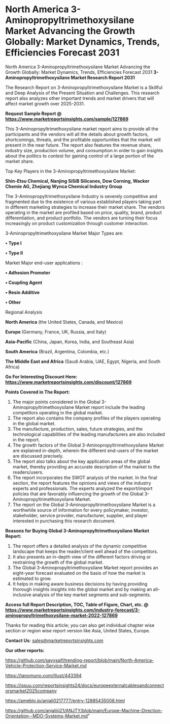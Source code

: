 # North America 3-Aminopropyltrimethoxysilane Market Advancing the Growth Globally: Market Dynamics, Trends, Efficiencies Forecast 2031
North America 3-Aminopropyltrimethoxysilane Market Advancing the Growth Globally: Market Dynamics, Trends, Efficiencies Forecast 2031
<strong>3-Aminopropyltrimethoxysilane Market Research Report 2031</strong>

The Research Report on 3-Aminopropyltrimethoxysilane Market is a Skillful and Deep Analysis of the Present Situation and Challenges. This research report also analyzes other important trends and market drivers that will affect market growth over 2025-2031.

<strong>Request Sample Report @ <a href=https://www.marketreportsinsights.com/sample/127869>https://www.marketreportsinsights.com/sample/127869</a></strong>

This 3-Aminopropyltrimethoxysilane market report aims to provide all the participants and the vendors will all the details about growth factors, shortcomings, threats, and the profitable opportunities that the market will present in the near future. The report also features the revenue share, industry size, production volume, and consumption in order to gain insights about the politics to contest for gaining control of a large portion of the market share.

Top Key Players in the 3-Aminopropyltrimethoxysilane Market:

<strong>Shin-Etsu Chemical, Nanjing SiSiB Silicanes, Dow Corning, Wacker Chemie AG, Zhejiang Wynca Chemical Industry Group</strong>

The 3-Aminopropyltrimethoxysilane Industry is severely competitive and fragmented due to the existence of various established players taking part in different marketing strategies to increase their market share. The vendors operating in the market are profiled based on price, quality, brand, product differentiation, and product portfolio. The vendors are turning their focus increasingly on product customization through customer interaction.

3-Aminopropyltrimethoxysilane Market Major Types are:

<strong>• Type I

• Type II</strong>

Market Major end-user applications :

<strong>• Adhesion Promoter

• Coupling Agent

• Resin Additive

• Other</strong>

Regional Analysis

</u><strong><b>North America</b></strong> (the United States, Canada, and Mexico)

<strong><b>Europe </b></strong>(Germany, France, UK, Russia, and Italy)

<strong><b>Asia-Pacific</b></strong> (China, Japan, Korea, India, and Southeast Asia)

<strong><b>South America</b></strong> (Brazil, Argentina, Colombia, etc.)

<strong><b>The Middle East and Africa</b></strong> (Saudi Arabia, UAE, Egypt, Nigeria, and South Africa)

<strong>Go For Interesting Discount Here: <a href=https://www.marketreportsinsights.com/discount/127869>https://www.marketreportsinsights.com/discount/127869</a></strong>

<strong>Points Covered in The Report:</strong>
<ol>
  <li>The major points considered in the Global 3-Aminopropyltrimethoxysilane Market report include the leading competitors operating in the global market.</li>
  <li>The report also contains the company profiles of the players operating in the global market.</li>
  <li>The manufacture, production, sales, future strategies, and the technological capabilities of the leading manufacturers are also included in the report.</li>
  <li>The growth factors of the Global 3-Aminopropyltrimethoxysilane Market are explained in-depth, wherein the different end-users of the market are discussed precisely.</li>
  <li>The report also talks about the key application areas of the global market, thereby providing an accurate description of the market to the readers/users.</li>
  <li>The report incorporates the SWOT analysis of the market. In the final section, the report features the opinions and views of the industry experts and professionals. The experts analyzed the export/import policies that are favorably influencing the growth of the Global 3-Aminopropyltrimethoxysilane Market.</li>
  <li>The report on the Global 3-Aminopropyltrimethoxysilane Market is a worthwhile source of information for every policymaker, investor, stakeholder, service provider, manufacturer, supplier, and player interested in purchasing this research document.</li>
</ol>
<strong>Reasons for Buying Global 3-Aminopropyltrimethoxysilane Market Report:</strong>

<ol>
  <li>The report offers a detailed analysis of the dynamic competitive landscape that keeps the reader/client well ahead of the competitors.</li>
  <li>It also presents an in-depth view of the different factors driving or restraining the growth of the global market.</li>
  <li>The Global 3-Aminopropyltrimethoxysilane Market report provides an eight-year forecast evaluated on the basis of how the market is estimated to grow.</li>
  <li>It helps in making aware business decisions by having providing thorough insights insights into the global market and by making an all-inclusive analysis of the key market segments and sub-segments.</li>
</ol>
<strong>Access full Report Description, TOC, Table of Figure, Chart, etc. @ <a href=https://www.marketreportsinsights.com/industry-forecast/3-aminopropyltrimethoxysilane-market-2022-127869>https://www.marketreportsinsights.com/industry-forecast/3-aminopropyltrimethoxysilane-market-2022-127869</a></strong>


Thanks for reading this article; you can also get individual chapter wise section or region wise report version like Asia, United States, Europe.

<strong>Contact Us:</strong>
sales@marketreportsinsights.com

<strong>Our other reports:</strong>

<a href=https://github.com/sayysaif/trending-report/blob/main/North-America-Vehicle-Protection-Service-Market.md>https://github.com/sayysaif/trending-report/blob/main/North-America-Vehicle-Protection-Service-Market.md</a>

<a href=https://tanomuno.com/illust/443394>https://tanomuno.com/illust/443394</a>

<a href=https://issuu.com/reportsinsights24/docs/europeexternalcablesandconnectorsmarket2025company>https://issuu.com/reportsinsights24/docs/europeexternalcablesandconnectorsmarket2025company</a>

<a href=https://ameblo.jp/anjali0217777/entry-12885435008.html>https://ameblo.jp/anjali0217777/entry-12885435008.html</a>

<a href=https://github.com/anjaliiii21/ANJTY/blob/main/Europe-Machine-Direction-Orientation--MDO-Systems-Market.md>https://github.com/anjaliiii21/ANJTY/blob/main/Europe-Machine-Direction-Orientation--MDO-Systems-Market.md</a>"
